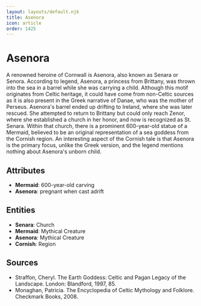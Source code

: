 ```yaml
---
layout: layouts/default.njk
title: Asenora
icon: article
order: 1425
---
```

# Asenora

A renowned heroine of Cornwall is Asenora, also known as Senara or Senora. According to legend, Asenora, a princess from Brittany, was thrown into the sea in a barrel while she was carrying a child. Although this motif originates from Celtic heritage, it could have come from non-Celtic sources as it is also present in the Greek narrative of Danae, who was the mother of Perseus. Asenora's barrel ended up drifting to Ireland, where she was later rescued. She attempted to return to Brittany but could only reach Zenor, where she established a church in her honor, and now is recognized as St. Senara. Within that church, there is a prominent 600-year-old statue of a Mermaid, believed to be an original representation of a sea goddess from the Cornish region. An interesting aspect of the Cornish tale is that Asenora is the primary focus, unlike the Greek version, and the legend mentions nothing about Asenora's unborn child.

## Attributes

- **Mermaid**: 600-year-old carving
- **Asenora**: pregnant when cast adrift

## Entities

- **Senara**: Church
- **Mermaid**: Mythical Creature
- **Asenora**: Mythical Creature
- **Cornish**: Region

## Sources

- Straffon, Cheryl. The Earth Goddess: Celtic and Pagan Legacy of the Landscape. London: Blandford, 1997, 85.
- Monaghan, Patricia. The Encyclopedia of Celtic Mythology and Folklore. Checkmark Books, 2008.

